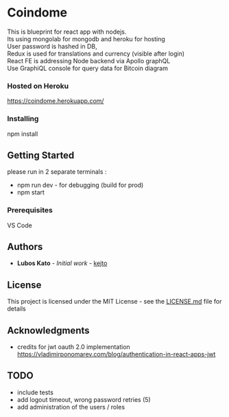 # Coindome

This is blueprint for react app with nodejs.<br />
Its using mongolab for mongodb and heroku for hosting<br />
User password is hashed in DB,<br />
Redux is used for translations and currency (visible after login)<br />
React FE is addressing Node backend via Apollo graphQL
<br />
Use GraphiQL console for query data for Bitcoin diagram


### Hosted on Heroku
https://coindome.herokuapp.com/

### Installing

npm install

## Getting Started

please run in 2 separate terminals :
* npm run dev - for debugging (build for prod)
* npm start

### Prerequisites

VS Code

## Authors

* **Lubos Kato** - *Initial work* - [kejto](https://github.com/kejto)

## License

This project is licensed under the MIT License - see the [LICENSE.md](LICENSE.md) file for details

## Acknowledgments

* credits for jwt oauth 2.0 implementation https://vladimirponomarev.com/blog/authentication-in-react-apps-jwt

## TODO
* include tests
* add logout timeout, wrong password retries (5)
* add administration of the users / roles
